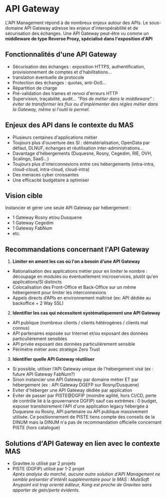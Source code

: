 # API Gateway
L'API Management répond à de nombreux enjeux autour des APIs. Le sous-domaine API Gateway adresse les enjeux d'interopérabilité et de sécurisation des échanges. Une API Gateway peut-être vu comme un **middleware de type Reverse Proxy, spécialisé dans l'exposition d'API**

## Fonctionnalités d'une API Gateway
- Sécurisation des échanges : exposition HTTPS, authentification, provisionnement de comptes et d'habilitations...
- translation éventuelle de protocole
- Protection des échanges : quotas, anti-DoS...
- Répartition de charge
- Pré-validation des trames et renvoi d'erreurs HTTP
- Supervision, traçabilité, audit...
_"Pas de métier dans le middleware" : éviter de transformer les flux ou d'implémenter des règles métier dans la Gateway, même si l'outil le permet._

## Enjeux des API dans le contexte du MAS
- Plusieurs centaines d'applications métier
- Toujours plus d'ouverture des SI : dématérialisation, OpenData par défaut, DLNUF, échanges et réutilisation inter-administrations...
- Davantage d'hébergements (Duquesne, Rosny, Cegedim, RIE, OVH, Scalingo, SaaS...)
- Toujours plus d'interconnexions entre ces hébergements (intra-intra, cloud-cloud, intra-cloud, cloud-intra)
- Des menaces cyber croissantes
- Une efficacité budgétaire à optimiser

## Vision cible
Instancier et gérer une seule API Gateway par hébergement :
- 1 Gateway Rosny et/ou Dusquene
- 1 Gateway Cegedim
- 1 Gateway FabNum
- etc.

## Recommandations concernant l'API Gateway
1. **Limiter en amont les cas où l'on a besoin d’une API Gateway**
- Rationalisation des applications métier pour en limiter le nombre : découpage en modules ou éventuellement microservices, plutôt qu'en applications/SI distincts
- Colocalisation des Front-Office et Back-Office sur un même hébergement pour limiter les interconnexions
- Appels directs d’APIs en environnement maîtrisé (ex: API dédiée au backoffice + 2 Way SSL)
2. **Identifier les cas qui nécessitent systématiquement une API Gateway**
- API publique (nombreux clients / clients hétérogènes / clients mal connus)
- API partenaires exposée sur Internet et/ou exposant des données particulièrement sensibles
- API privée exposant des données particulièrement sensible
- Périmètre métier avec stratégie Zero Trust
3. **Identifier quelle API Gateway réutiliser**
- Si possible, utiliser l'API Gateway unique de l'hébergement visé (ex : future API Gateway FabNum?)
- Sinon instancier une API Gateway par domaine métier ET par hébergement (ex : API Gateway DGEFP sur Rosny/Dusquene)
- Eviter d'héberger une API Gateway dédiée par application
- Eviter de passer par PISTE@DGFIP (moindre agilité, hors CI/CD, perte de contrôle lié à la gouvernance DGFIP) sauf cas extrêmes : 0 budget, exposer transitoirement l'API d'une application legacy hébergée à Duquesne ou Rosny, API partenaire ou API publique massivement utilisée. Ce positionnement de PISTE tiens compte des conseils de la DINUM mais la DINUM n'a pas de recommandation officielle concernant PISTE (hors catalogue)

## Solutions d'API Gateway en lien avec le contexte MAS
- Gravitee.io utilisé par 2 projets
- PISTE (DGFIP) utilisé par 1-2 projet\
_Après analyse du marché, aucune autre solution d'API Management ne semble présenter d'intérêt supplémentaire pour le MAS : MuleSoft Anypoint est trop orienté éditeur, Kong est proche de Gravitee sans apporter de gain/perte évidents._
